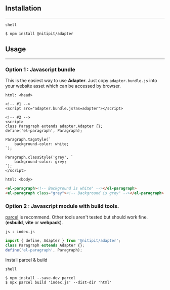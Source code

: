 ## Installation
---
<code class="tag">shell</code>
```shell
$ npm install @nitipit/adapter
```

## Usage
---
### Option 1 : Javascript bundle

This is the easiest way to use **Adapter**.
Just copy `adapter.bundle.js` into your
website asset which can be accessed by browser.

<code class="tag">html: \<head\></code>
```html<head>
<!-- #1 -->
<script src="adapter.bundle.js?as=adapter"></script>

<!-- #2 -->
<script>
class Paragraph extends adapter.Adapter {};
define('el-paragraph', Paragraph);

Paragraph.tagStyle(`
    background-color: white;
`);

Paragraph.classStyle('grey', `
    background-color: grey;
`);
</script>
```

<code class="tag">html: \<body\></code>
```html
<el-paragraph><!-- Background is white" --></el-paragraph>
<el-paragraph class="grey"><!-- Background is grey" --></el-paragraph>
```

### Option 2 : Javascript module with build tools.
[parcel](https://parceljs.org/) is recommend. Other tools aren't tested
but should work fine.
(**esbuild**, **vite** or **webpack**).

<code class="tag">js : index.js</code>
```js
import { define, Adapter } from '@nitipit/adapter';
class Paragraph extends Adapter {};
define('el-paragraph', Paragraph);
```

Install parcel & build

<code class="tag">shell</code>
```shell
$ npm install --save-dev parcel
$ npx parcel build 'index.js' --dist-dir 'html'
```